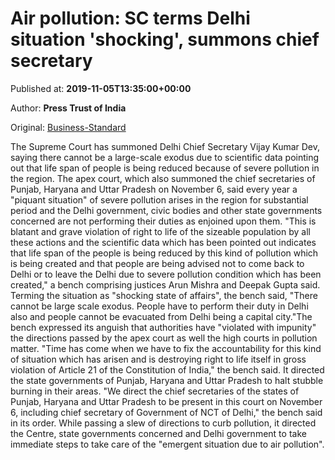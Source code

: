 
# Air pollution: SC terms Delhi situation 'shocking', summons chief secretary

Published at: **2019-11-05T13:35:00+00:00**

Author: **Press Trust of India**

Original: [Business-Standard](https://www.business-standard.com/article/pti-stories/sc-summons-delhi-chief-secretary-says-there-can-t-be-large-scale-exodus-due-to-pollution-119110501461_1.html)

The Supreme Court has summoned Delhi Chief Secretary Vijay Kumar Dev, saying there cannot be a large-scale exodus due to scientific data pointing out that life span of people is being reduced because of severe pollution in the region.
The apex court, which also summoned the chief secretaries of Punjab, Haryana and Uttar Pradesh on November 6, said every year a "piquant situation" of severe pollution arises in the region for substantial period and the Delhi government, civic bodies and other state governments concerned are not performing their duties as enjoined upon them.
"This is blatant and grave violation of right to life of the sizeable population by all these actions and the scientific data which has been pointed out indicates that life span of the people is being reduced by this kind of pollution which is being created and that people are being advised not to come back to Delhi or to leave the Delhi due to severe pollution condition which has been created," a bench comprising justices Arun Mishra and Deepak Gupta said.
Terming the situation as "shocking state of affairs", the bench said, "There cannot be large scale exodus. People have to perform their duty in Delhi also and people cannot be evacuated from Delhi being a capital city."The bench expressed its anguish that authorities have "violated with impunity" the directions passed by the apex court as well the high courts in pollution matter.
"Time has come when we have to fix the accountability for this kind of situation which has arisen and is destroying right to life itself in gross violation of Article 21 of the Constitution of India," the bench said.
It directed the state governments of Punjab, Haryana and Uttar Pradesh to halt stubble burning in their areas.
"We direct the chief secretaries of the states of Punjab, Haryana and Uttar Pradesh to be present in this court on November 6, including chief secretary of Government of NCT of Delhi," the bench said in its order.
While passing a slew of directions to curb pollution, it directed the Centre, state governments concerned and Delhi government to take immediate steps to take care of the "emergent situation due to air pollution".
